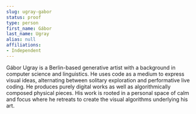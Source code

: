 ```yaml
---
slug: ugray-gabor
status: proof
type: person
first_name: Gábor
last_name: Ugray
alias: null
affiliations:
- Independent
---
```


Gábor Ugray is a Berlin-based generative artist with a background in computer science and linguistics. He uses code as a medium to express visual ideas, alternating between solitary exploration and performative live coding. He produces purely digital works as well as algorithmically composed physical pieces. His work is rooted in a personal space of calm and focus where he retreats to create the visual algorithms underlying his art.

